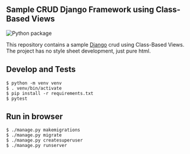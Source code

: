 ## Sample CRUD Django Framework using Class-Based Views

![Python package](https://github.com/williamcanin/simple-crud-django-cbv/workflows/Python%20package/badge.svg)

This repository contains a sample [Django](https://www.djangoproject.com/) crud using Class-Based Views. The project has no style sheet development, just pure html.

## Develop and Tests

```shell
$ python -m venv venv
$ . venv/bin/activate
$ pip install -r requirements.txt
$ pytest
```

## Run in browser

```shell
$ ./manage.py makemigrations
$ ./manage.py migrate
$ ./manage.py createsuperuser
$ ./manage.py runserver
```
